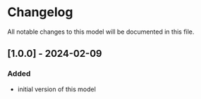 # Changelog
All notable changes to this model will be documented in this file.

## [1.0.0] - 2024-02-09

### Added
- initial version of this model